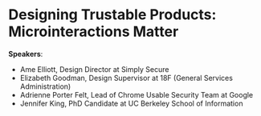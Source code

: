 # Designing Trustable Products: Microinteractions Matter

__Speakers__:

- Ame Elliott, Design Director at Simply Secure
- Elizabeth Goodman, Design Supervisor at 18F (General Services Administration)
- Adrienne Porter Felt, Lead of Chrome Usable Security Team at Google
- Jennifer King, PhD Candidate at UC Berkeley School of Information